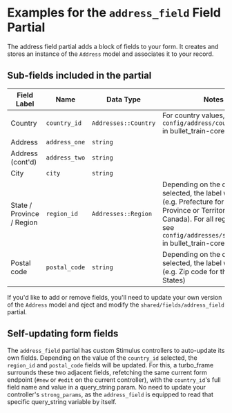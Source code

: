 # Examples for the `address_field` Field Partial

The address field partial adds a block of fields to your form. It creates and stores an instance of the `Address` model and associates it to your record.

## Sub-fields included in the partial

| Field Label               | Name          | Data Type               | Notes         |
|---------------------------|---------------|-------------------------|---------------|
| Country                   | `country_id`  | `Addresses::Country`    | For country values, see `config/address/countries.json` in bullet_train-core/bullet_train |
| Address                   | `address_one` | `string`                |               |
| Address (cont'd)          | `address_two` | `string`                |               |
| City                      | `city`        | `string`                |               |
| State / Province / Region | `region_id`   | `Addresses::Region`     | Depending on the country selected, the label will change (e.g. Prefecture for Japan, Province or Territory for Canada). For all region values, see `config/addresses/states.json` in bullet_train-core/bullet_train  |
| Postal code               | `postal_code` | `string`                | Depending on the country selected, the label will change (e.g. Zip code for the United States) |

If you'd like to add or remove fields, you'll need to update your own version of the `Address` model and eject and modify the `shared/fields/address_field` partial.

## Self-updating form fields

The `address_field` partial has custom Stimulus controllers to auto-update its own fields. Depending on the value of the `country_id` selected, the `region_id` and `postal_code` fields will be updated. For this, a turbo_frame surrounds these two adjacent fields, refetching the same current form endpoint (`#new` or `#edit` on the current controller), with the `country_id`'s full field name and value in a query_string param. No need to update your controller's `strong_params`, as the `address_field` is equipped to read that specific query_string variable by itself.